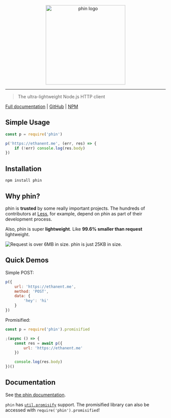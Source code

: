 <p align="center" style="text-align: center"><img src="https://raw.githubusercontent.com/ethanent/phin/master/media/phin-textIncluded.png" width="250" alt="phin logo"/></p>

---

> The ultra-lightweight Node.js HTTP client

[Full documentation](https://ethanent.github.io/phin/) | [GitHub](https://github.com/ethanent/phin) | [NPM](https://www.npmjs.com/package/phin)


## Simple Usage

```javascript
const p = require('phin')

p('https://ethanent.me', (err, res) => {
	if (!err) console.log(res.body)
})
```


## Installation

```
npm install phin
```


## Why phin?

phin is **trusted** by some really important projects. The hundreds of contributors at [Less](https://github.com/less/less.js), for example, depend on phin as part of their development process.

Also, phin is super **lightweight**. Like **99.6% smaller than request** lightweight.

<img src="https://pbs.twimg.com/media/DSLU_UcUEAI4bgc.jpg:large" alt="Request is over 6MB in size. phin is just 25KB in size."/>


## Quick Demos

Simple POST:

```javascript
p({
	url: 'https://ethanent.me',
	method: 'POST',
	data: {
		'hey': 'hi'
	}
})
```

Promisified:

```javascript
const p = require('phin').promisified
```

```javascript
;(async () => {
	const res = await p({
		url: 'https://ethanent.me'
	})

	console.log(res.body)
})()
```


## Documentation

See [the phin documentation](https://ethanent.github.io/phin/).

`phin` has [`util.promisify`](https://nodejs.org/dist/latest-v8.x/docs/api/util.html#util_util_promisify_original) support. The promisified library can also be accessed with `require('phin').promisified`!